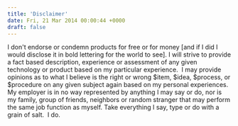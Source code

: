 ```yaml
---
title: 'Disclaimer'
date: Fri, 21 Mar 2014 00:00:44 +0000
draft: false
---
```


I don't endorse or condemn products for free or for money \[and if I did I would disclose it in bold lettering for the world to see\]. I will strive to provide a fact based description, experience or assessment of any given technology or product based on my particular experience.  I may provide opinions as to what I believe is the right or wrong $item, $idea, $process, or $procedure on any given subject again based on my personal experiences. My employer is in no way represented by anything I may say or do, nor is my family, group of friends, neighbors or random stranger that may perform the same job function as myself. Take everything I say, type or do with a grain of salt.  I do.